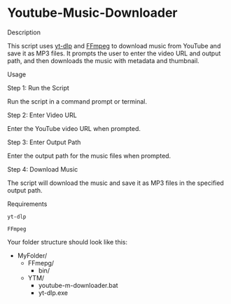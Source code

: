 # Youtube-Music-Downloader

Description

This script uses [yt-dlp](https://github.com/yt-dlp/yt-dlp) and [FFmpeg](https://github.com/GyanD/codexffmpeg/releases)  to download music from YouTube and save it as MP3 files. It prompts the user to enter the video URL and output path, and then downloads the music with metadata and thumbnail.

Usage

Step 1: Run the Script

Run the script in a command prompt or terminal.

Step 2: Enter Video URL

Enter the YouTube video URL when prompted.

Step 3: Enter Output Path

Enter the output path for the music files when prompted.

Step 4: Download Music

The script will download the music and save it as MP3 files in the specified output path.

Requirements

`yt-dlp`

`FFmpeg`

Your folder structure should look like this:

  - MyFolder/ 
    - FFmepg/  
      - bin/  
    - YTM/  
      - youtube-m-downloader.bat  
      - yt-dlp.exe  
  
